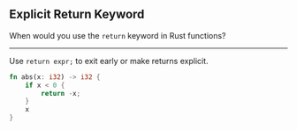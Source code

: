 ## Explicit Return Keyword

When would you use the `return` keyword in Rust functions?

---

Use `return expr;` to exit early or make returns explicit.

```rust
fn abs(x: i32) -> i32 {
    if x < 0 {
        return -x;
    }
    x
}
```

